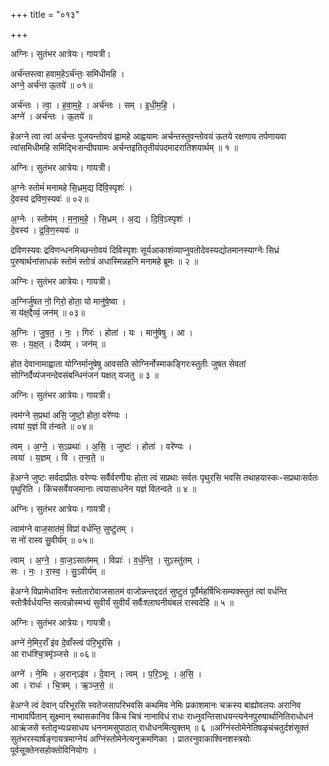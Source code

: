 +++
title = "०१३"

+++


अग्निः। सुतंभर आत्रेयः। गायत्री।

अर्च॑न्तस्त्वा हवाम॒हेऽर्च॑न्तः॒ समि॑धीमहि ।  
अग्ने॒ अर्च॑न्त ऊ॒तये॑ ॥ ०१॥

अर्च॑न्तः । त्वा॒ । ह॒वा॒म॒हे॒ । अर्च॑न्तः । सम् । इ॒धी॒म॒हि॒ ।  
अग्ने॑ । अर्च॑न्तः । ऊ॒तये॑ ॥

हेअग्ने त्वा त्वां अर्चन्तः पूजयन्तोवयं ह्वामहे आह्वयामः अर्चन्तस्तुवन्तोवयं ऊतये रक्षणाय तर्पणायवा त्वांसमिधीमहि समिद्भिःसन्दीपयामः अर्चन्तइतितृतीयंपदमादरातिशयार्थम् ॥ १ ॥

अग्निः। सुतंभर आत्रेयः। गायत्री।

अ॒ग्नेः स्तोमं॑ मनामहे सि॒ध्रम॒द्य दि॑वि॒स्पृशः॑ ।  
दे॒वस्य॑ द्रविण॒स्यवः॑ ॥ ०२॥

अ॒ग्नेः । स्तोम॑म् । म॒ना॒म॒हे॒ । सि॒ध्रम् । अ॒द्य । दि॒वि॒ऽस्पृशः॑ ।  
दे॒वस्य॑ । द्र॒वि॒ण॒स्यवः॑ ॥

द्रविणस्यवः द्रविणन्धनमिच्छन्तोवयं दिविस्पृशः सूर्यआकाशंव्याप्नुवतोदेवस्यद्योतमानस्याग्नेः सिध्रं पुरुषार्थनांसाधकं स्तोमं स्तोत्रं अधास्मिन्नहनि मनामहे ब्रूमः ॥ २ ॥

अग्निः। सुतंभर आत्रेयः। गायत्री।

अ॒ग्निर्जु॑षत नो॒ गिरो॒ होता॒ यो मानु॑षे॒ष्वा ।  
स य॑क्ष॒द्दैव्यं॒ जन॑म् ॥ ०३॥

अ॒ग्निः । जु॒ष॒त॒ । नः॒ । गिरः॑ । होता॑ । यः । मानु॑षेषु । आ ।  
सः । य॒क्ष॒त् । दैव्य॑म् । जन॑म् ॥

होत देवानामाह्वाता योग्निर्मानुषेषु आवसति सोग्निर्नोस्माकङ्गिरःस्तुतीः जुषत सेवतां सोग्निर्दैव्यंजनन्देवसंबन्धिनंजनं यक्षत् यजतु ॥ ३ ॥

अग्निः। सुतंभर आत्रेयः। गायत्री।

त्वम॑ग्ने स॒प्रथा॑ असि॒ जुष्टो॒ होता॒ वरे॑ण्यः ।  
त्वया॑ य॒ज्ञं वि त॑न्वते ॥ ०४॥

त्वम् । अ॒ग्ने॒ । स॒ऽप्रथाः॑ । अ॒सि॒ । जुष्टः॑ । होता॑ । वरे॑ण्यः ।  
त्वया॑ । य॒ज्ञम् । वि । त॒न्व॒ते॒ ॥

हेअग्ने जुष्टः सर्वदाप्रीतः वरेण्यः सर्वैर्वरणीयः होता त्वं सप्रथाः सर्वतः पृथुरसि भवसि तथाहयास्कः-सप्रथाःसर्वतः पृथुरिति । किंचसर्वेयजमानाः त्वयासाधनेन यज्ञं वितन्वते ॥ ४ ॥

अग्निः। सुतंभर आत्रेयः। गायत्री।

त्वाम॑ग्ने वाज॒सात॑मं॒ विप्रा॑ वर्धन्ति॒ सुष्टु॑तम् ।  
स नो॑ रास्व सु॒वीर्य॑म् ॥ ०५॥

त्वाम् । अ॒ग्ने॒ । वा॒ज॒ऽसात॑मम् । विप्राः॑ । व॒र्ध॒न्ति॒ । सुऽस्तु॑तम् ।  
सः । नः॒ । रा॒स्व॒ । सु॒ऽवीर्य॑म् ॥

हेअग्ने विप्रामेधाविनः स्तोतारोवाजसातमं वाजोन्नन्तद्ददतं सुष्टुतं पूर्वैर्महर्षिभिःसम्यक्स्तुतं त्वां वर्धन्ति स्तोत्रैर्वर्धयन्ति सत्वन्नोस्मभ्यं सुवीर्यं सुवीर्यं सर्वैःश्लाघनीयंबलं रास्वदेहि ॥ ५ ॥

अग्निः। सुतंभर आत्रेयः। गायत्री।

अग्ने॑ ने॒मिर॒राँ इ॑व दे॒वाँस्त्वं प॑रि॒भूर॑सि ।  
आ राध॑श्चि॒त्रमृ॑ञ्जसे ॥ ०६॥

अग्ने॑ । ने॒मिः । अ॒रान्ऽइ॑व । दे॒वान् । त्वम् । प॒रि॒ऽभूः । अ॒सि॒ ।  
आ । राधः॑ । चि॒त्रम् । ऋ॒ञ्ज॒से॒ ॥

हेअग्ने त्वं देवान् परिभूरसि स्वतेजसापरिभवसि कथमिव नेमिः प्रकाशमानः चक्रस्य बाह्योवलयः अरानिव नाभावर्पितान् सूक्ष्मान् स्थासकानिव किंच चित्रं नानाविधं राधः राध्नुवन्तिसाधयन्त्यनेनपुरुषार्थानितिराधोधनं आऋंजसे स्तोतृभ्यःप्रसाधय धननामसुपाठात् राधोधनमित्युक्तम् ॥ ६ ॥अग्निंस्तोमेनेतिषळृचंचतुर्दशंसूक्तं सुतंभरस्यार्षङ्गायत्रमाग्नेयं अग्निंस्तोमेनेत्यनुक्रमणिका । प्रातरनुवाकाश्विनशस्त्रयोः पूर्वसूक्तेनसहोक्तोविनियोगः ।